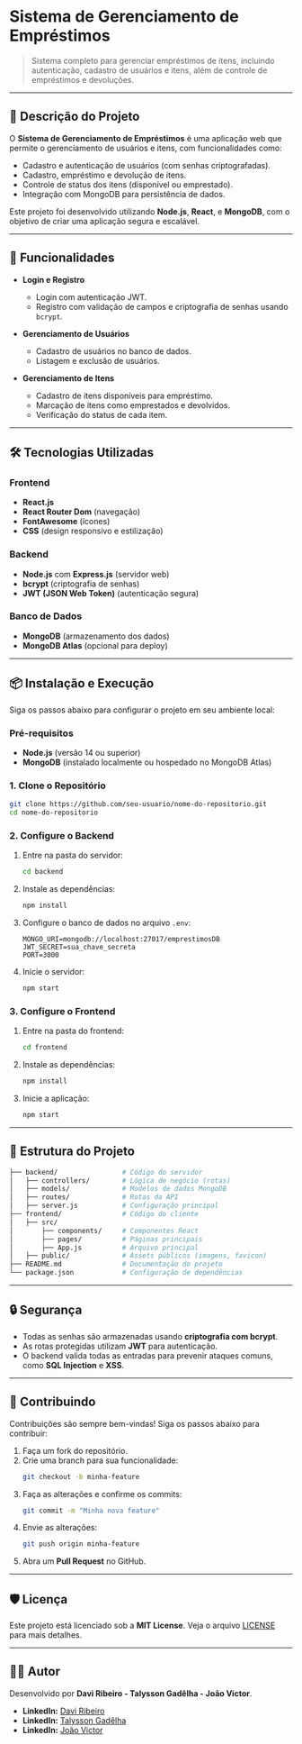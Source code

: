 
# **Sistema de Gerenciamento de Empréstimos**

> Sistema completo para gerenciar empréstimos de itens, incluindo autenticação, cadastro de usuários e itens, além de controle de empréstimos e devoluções.

---

## **📖 Descrição do Projeto**

O **Sistema de Gerenciamento de Empréstimos** é uma aplicação web que permite o gerenciamento de usuários e itens, com funcionalidades como:

- Cadastro e autenticação de usuários (com senhas criptografadas).
- Cadastro, empréstimo e devolução de itens.
- Controle de status dos itens (disponível ou emprestado).
- Integração com MongoDB para persistência de dados.

Este projeto foi desenvolvido utilizando **Node.js**, **React**, e **MongoDB**, com o objetivo de criar uma aplicação segura e escalável.

---

## **🚀 Funcionalidades**

- **Login e Registro**
  - Login com autenticação JWT.
  - Registro com validação de campos e criptografia de senhas usando `bcrypt`.

- **Gerenciamento de Usuários**
  - Cadastro de usuários no banco de dados.
  - Listagem e exclusão de usuários.

- **Gerenciamento de Itens**
  - Cadastro de itens disponíveis para empréstimo.
  - Marcação de itens como emprestados e devolvidos.
  - Verificação do status de cada item.

---

## **🛠️ Tecnologias Utilizadas**

### **Frontend**
- **React.js**
- **React Router Dom** (navegação)
- **FontAwesome** (ícones)
- **CSS** (design responsivo e estilização)

### **Backend**
- **Node.js** com **Express.js** (servidor web)
- **bcrypt** (criptografia de senhas)
- **JWT (JSON Web Token)** (autenticação segura)

### **Banco de Dados**
- **MongoDB** (armazenamento dos dados)
- **MongoDB Atlas** (opcional para deploy)

---

## **📦 Instalação e Execução**

Siga os passos abaixo para configurar o projeto em seu ambiente local:

### **Pré-requisitos**
- **Node.js** (versão 14 ou superior)
- **MongoDB** (instalado localmente ou hospedado no MongoDB Atlas)

### **1. Clone o Repositório**
```bash
git clone https://github.com/seu-usuario/nome-do-repositorio.git
cd nome-do-repositorio
```

### **2. Configure o Backend**
1. Entre na pasta do servidor:
   ```bash
   cd backend
   ```
2. Instale as dependências:
   ```bash
   npm install
   ```
3. Configure o banco de dados no arquivo `.env`:
   ```env
   MONGO_URI=mongodb://localhost:27017/emprestimosDB
   JWT_SECRET=sua_chave_secreta
   PORT=3000
   ```
4. Inicie o servidor:
   ```bash
   npm start
   ```

### **3. Configure o Frontend**
1. Entre na pasta do frontend:
   ```bash
   cd frontend
   ```
2. Instale as dependências:
   ```bash
   npm install
   ```
3. Inicie a aplicação:
   ```bash
   npm start
   ```

---

## **📂 Estrutura do Projeto**

```bash
├── backend/                # Código do servidor
│   ├── controllers/        # Lógica de negócio (rotas)
│   ├── models/             # Modelos de dados MongoDB
│   ├── routes/             # Rotas da API
│   ├── server.js           # Configuração principal
├── frontend/               # Código do cliente
│   ├── src/
│       ├── components/     # Componentes React
│       ├── pages/          # Páginas principais
│       ├── App.js          # Arquivo principal
│   ├── public/             # Assets públicos (imagens, favicon)
├── README.md               # Documentação do projeto
└── package.json            # Configuração de dependências
```

---

## **🔒 Segurança**

- Todas as senhas são armazenadas usando **criptografia com bcrypt**.
- As rotas protegidas utilizam **JWT** para autenticação.
- O backend valida todas as entradas para prevenir ataques comuns, como **SQL Injection** e **XSS**.

---

## **📝 Contribuindo**

Contribuições são sempre bem-vindas! Siga os passos abaixo para contribuir:

1. Faça um fork do repositório.
2. Crie uma branch para sua funcionalidade:
   ```bash
   git checkout -b minha-feature
   ```
3. Faça as alterações e confirme os commits:
   ```bash
   git commit -m "Minha nova feature"
   ```
4. Envie as alterações:
   ```bash
   git push origin minha-feature
   ```
5. Abra um **Pull Request** no GitHub.

---

## **🛡️ Licença**

Este projeto está licenciado sob a **MIT License**. Veja o arquivo [LICENSE](./LICENSE) para mais detalhes.

---

## **👨‍💻 Autor**

Desenvolvido por **Davi Ribeiro - Talysson Gadêlha - João Victor**.

- **LinkedIn:** [Davi Ribeiro](https://www.linkedin.com/in/davi-ri/)
- **LinkedIn:** [Talysson Gadêlha](https://www.linkedin.com/in/talysson-gadêlha/)
- **LinkedIn:** [João Victor](https://www.linkedin.com/in/joão-victor-aquino-3901801b6/)